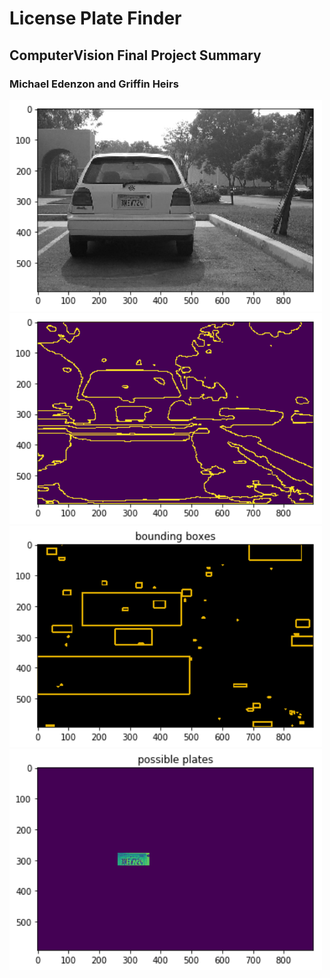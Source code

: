 
<h1>License Plate Finder</h1>
<h2>ComputerVision Final Project Summary</h2>
<h3>Michael Edenzon and Griffin Heirs</h3>

<img src="https://github.com/medenzon/ComputerVision/blob/master/screenshots/cv1.png" width="500px"></img>
<img src="https://github.com/medenzon/ComputerVision/blob/master/screenshots/cv2.png" width="500px"></img>
<img src="https://github.com/medenzon/ComputerVision/blob/master/screenshots/cv3.png" width="500px"></img>
<img src="https://github.com/medenzon/ComputerVision/blob/master/screenshots/cv4.png" width="500px"></img>
